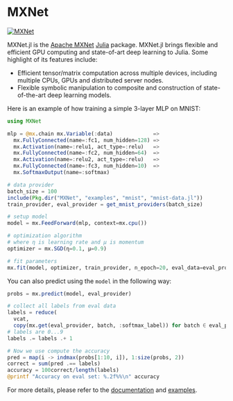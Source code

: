 # MXNet

[![MXNet](http://pkg.julialang.org/badges/MXNet_0.6.svg)](http://pkg.julialang.org/?pkg=MXNet)


MXNet.jl is the [Apache MXNet](https://github.com/apache/incubator-mxnet) [Julia](http://julialang.org/) package. MXNet.jl brings flexible and efficient GPU computing and state-of-art deep learning to Julia. Some highlight of its features include:

* Efficient tensor/matrix computation across multiple devices, including multiple CPUs, GPUs and distributed server nodes.
* Flexible symbolic manipulation to composite and construction of state-of-the-art deep learning models.

Here is an example of how training a simple 3-layer MLP on MNIST:

```julia
using MXNet

mlp = @mx.chain mx.Variable(:data)             =>
  mx.FullyConnected(name=:fc1, num_hidden=128) =>
  mx.Activation(name=:relu1, act_type=:relu)   =>
  mx.FullyConnected(name=:fc2, num_hidden=64)  =>
  mx.Activation(name=:relu2, act_type=:relu)   =>
  mx.FullyConnected(name=:fc3, num_hidden=10)  =>
  mx.SoftmaxOutput(name=:softmax)

# data provider
batch_size = 100
include(Pkg.dir("MXNet", "examples", "mnist", "mnist-data.jl"))
train_provider, eval_provider = get_mnist_providers(batch_size)

# setup model
model = mx.FeedForward(mlp, context=mx.cpu())

# optimization algorithm
# where η is learning rate and μ is momentum
optimizer = mx.SGD(η=0.1, μ=0.9)

# fit parameters
mx.fit(model, optimizer, train_provider, n_epoch=20, eval_data=eval_provider)
```

You can also predict using the `model` in the following way:

```julia
probs = mx.predict(model, eval_provider)

# collect all labels from eval data
labels = reduce(
  vcat,
  copy(mx.get(eval_provider, batch, :softmax_label)) for batch ∈ eval_provider)
# labels are 0...9
labels .= labels .+ 1

# Now we use compute the accuracy
pred = map(i -> indmax(probs[1:10, i]), 1:size(probs, 2))
correct = sum(pred .== labels)
accuracy = 100correct/length(labels)
@printf "Accuracy on eval set: %.2f%%\n" accuracy
```

For more details, please refer to the
[documentation](https://dmlc.github.io/MXNet.jl/latest) and [examples](examples).

